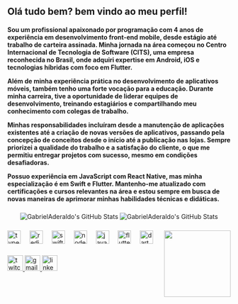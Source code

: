 <h2>Olá tudo bem? bem vindo ao meu perfil!</h2>
<h4 align="left">
Sou um profissional apaixonado por programação com 4 anos de experiência em desenvolvimento front-end mobile, desde estágio até trabalho de carteira assinada. Minha jornada na área começou no Centro Internacional de Tecnologia de Software (CITS), uma empresa reconhecida no Brasil, onde adquiri expertise em Android, iOS e tecnologias híbridas com foco em Flutter.

Além de minha experiência prática no desenvolvimento de aplicativos móveis, também tenho uma forte vocação para a educação. Durante minha carreira, tive a oportunidade de liderar equipes de desenvolvimento, treinando estagiários e compartilhando meu conhecimento com colegas de trabalho.

Minhas responsabilidades incluíram desde a manutenção de aplicações existentes até a criação de novas versões de aplicativos, passando pela concepção de conceitos desde o início até a publicação nas lojas. Sempre priorizei a qualidade do trabalho e a satisfação do cliente, o que me permitiu entregar projetos com sucesso, mesmo em condições desafiadoras.

Possuo experiência em JavaScript com React Native, mas minha especialização é em Swift e Flutter. Mantenho-me atualizado com certificações e cursos relevantes na área e estou sempre em busca de novas maneiras de aprimorar minhas habilidades técnicas e didáticas.
</h4>

###

<div align="center">
  <img src="https://github-readme-stats.vercel.app/api?username=GabrielAderaldo&theme=default&show_icons=true&hide_border=true&count_private=true" alt="GabrielAderaldo's GitHub Stats" />
  <img src="https://github-readme-stats.vercel.app/api/top-langs/?username=GabrielAderaldo&theme=dark&show_icons=true&hide_border=true&layout=compact" alt="GabrielAderaldo's GitHub Stats" />
</div>

###

<img align="right" height="150" src="https://media.giphy.com/media/a6pzK009rlCak/giphy.gif"  />

###

<div align="left">
  <img src="https://cdn.jsdelivr.net/gh/devicons/devicon/icons/typescript/typescript-original.svg" height="30" alt="typescript logo"  />
  <img width="12" />
  <img src="https://cdn.jsdelivr.net/gh/devicons/devicon/icons/redis/redis-original.svg" height="30" alt="redis logo"  />
  <img width="12" />
  <img src="https://cdn.jsdelivr.net/gh/devicons/devicon/icons/swift/swift-original.svg" height="30" alt="swift logo"  />
  <img width="12" />
  <img src="https://cdn.jsdelivr.net/gh/devicons/devicon/icons/nodejs/nodejs-original.svg" height="30" alt="nodejs logo"  />
  <img width="12" />
  <img src="https://cdn.jsdelivr.net/gh/devicons/devicon/icons/javascript/javascript-original.svg" height="30" alt="javascript logo"  />
  <img width="12" />
  <img src="https://cdn.jsdelivr.net/gh/devicons/devicon/icons/flutter/flutter-original.svg" height="30" alt="flutter logo"  />
  <img width="12" />
  <img src="https://cdn.jsdelivr.net/gh/devicons/devicon/icons/dart/dart-original.svg" height="30" alt="dart logo"  />
</div>

###

<div align="left">
  <a href="https://www.twitch.tv/nobrecaninha" target="_blank">
    <img src="https://img.shields.io/static/v1?message=Twitch&logo=twitch&label=&color=9146FF&logoColor=white&labelColor=&style=for-the-badge" height="35" alt="twitch logo"  />
  </a>
  <a href="gabriel_aderaldo@edu.unifor.br" target="_blank">
    <img src="https://img.shields.io/static/v1?message=Gmail&logo=gmail&label=&color=D14836&logoColor=white&labelColor=&style=for-the-badge" height="35" alt="gmail logo"  />
  </a>
  <a href="https://www.linkedin.com/in/gabrieladeraldo/" target="_blank">
    <img src="https://img.shields.io/static/v1?message=LinkedIn&logo=linkedin&label=&color=0077B5&logoColor=white&labelColor=&style=for-the-badge" height="35" alt="linkedin logo"  />
  </a>
</div>
